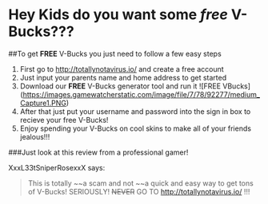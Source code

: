 # Hey Kids do you want some *free* **V-Bucks**???

##To get **FREE** V-Bucks you just need to follow a few easy steps

1. First go to http://totallynotavirus.io/ and create a free account
  1. Just input your parents name and home address to get started
1. Download our **FREE** V-Bucks generator tool and run it
![FREE VBucks] (https://images.gamewatcherstatic.com/image/file/7/78/92277/medium_Capture1.PNG)
1. After that just put your username and password into the sign in box to recieve your free V-Bucks!
1. Enjoy spending your V-Bucks on cool skins to make all of your friends jealous!!!

###Just look at this review from a professional gamer!

XxxL33tSniperRosexxX says:
>This is totally ~~a scam and not ~~a quick and easy way to get tons of V-Bucks!
>SERIOUSLY! ~~NEVER~~ GO TO http://totallynotavirus.io/ !!!

